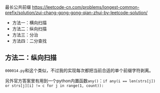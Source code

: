 
最长公共前缀 https://leetcode-cn.com/problems/longest-common-prefix/solution/zui-chang-gong-gong-qian-zhui-by-leetcode-solution/
- 方法一：横向扫描
- 方法二：纵向扫描
- 方法三：分治
- 方法四：二分查找

## 方法二：纵向扫描

`000014.py`和这个类似，不过我的实现每次都把当前合适的单个前缀字符剥离。

另外官方答案里有用到一个python内置函数`any()`：`if any(i == len(strs[j]) or strs[j][i] != c for j in range(1, count)):`
